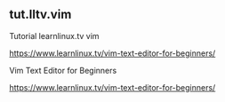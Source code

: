 ## tut.lltv.vim
Tutorial learnlinux.tv vim

https://www.learnlinux.tv/vim-text-editor-for-beginners/

Vim Text Editor for Beginners

https://www.learnlinux.tv/vim-text-editor-for-beginners/

